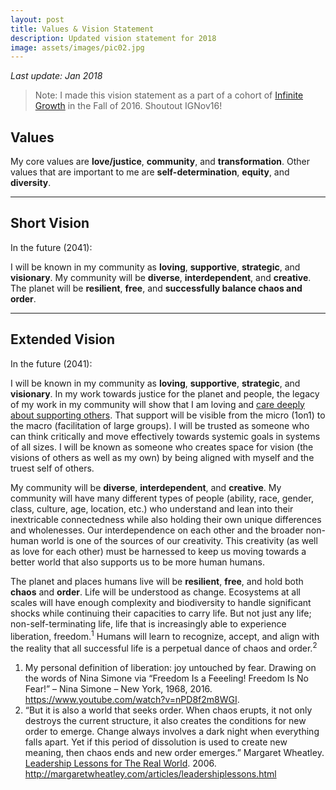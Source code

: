 ```yaml
---
layout: post
title: Values & Vision Statement
description: Updated vision statement for 2018
image: assets/images/pic02.jpg
---
```


_Last update: Jan 2018_

> Note: I made this vision statement as a part of a cohort of <a href="http://infinitegrowth.rocks/">Infinite Growth</a> in the Fall of 2016. Shoutout IGNov16!

## Values 
My core values are **love/justice**, **community**, and **transformation**. Other values that are important to me are **self-determination**, **equity**, and **diversity**.

---

## Short Vision
In the future (2041):

I will be known in my community as **loving**, **supportive**, **strategic**, and **visionary**. My community will be **diverse**, **interdependent**, and **creative**. The planet will be **resilient**, **free**, and **successfully balance chaos and order**. 

---

## Extended Vision

In the future (2041):

I will be known in my community as **loving**, **supportive**, **strategic**, and **visionary**. In my work towards justice for the planet and people, the legacy of my work in my community will show that I am loving and [care deeply about supporting others](https://www.enneagraminstitute.com/type-2). That support will be visible from the micro (1on1) to the macro (facilitation of large groups). I will be trusted as someone who can think critically and move effectively towards systemic goals in systems of all sizes. I will be known as someone who creates space for vision (the visions of others as well as my own) by being aligned with myself and the truest self of others.

My community will be **diverse**, **interdependent**, and **creative**. My community will have many different types of people (ability, race, gender, class, culture, age, location, etc.) who understand and lean into their inextricable connectedness while also holding their own unique differences and wholenesses. Our interdependence on each other and the broader non-human world is one of the sources of our creativity. This creativity (as well as love for each other) must be harnessed to keep us moving towards a better world that also supports us to be more human humans.   

The planet and places humans live will be **resilient**, **free**, and hold both **chaos** and **order**. Life will be understood as change. Ecosystems at all scales will have enough complexity and biodiversity to handle significant shocks while continuing their capacities to carry life. But not just any life; non-self-terminating life, life that is increasingly able to experience liberation, freedom.<sup>1</sup> Humans will learn to recognize, accept, and align with the reality that all successful life is a perpetual dance of chaos and order.<sup>2</sup>

1. My personal definition of liberation: joy untouched by fear. Drawing on the words of Nina Simone via “Freedom Is a Feeeling! Freedom Is No Fear!” – Nina Simone – New York, 1968, 2016. <https://www.youtube.com/watch?v=nPD8f2m8WGI>.
2. “But it is also a world that seeks order. When chaos erupts, it not only destroys the current structure, it also creates the conditions for new order to emerge. Change always involves a dark night when everything falls apart. Yet if this period of dissolution is used to create new meaning, then chaos ends and new order emerges.” Margaret Wheatley. [Leadership Lessons for The Real World](http://margaretwheatley.com/articles/leadershiplessons.html). 2006. <http://margaretwheatley.com/articles/leadershiplessons.html>
